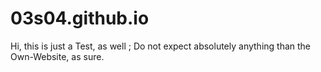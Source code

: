 # 03s04.github.io
Hi, this is just a Test, as well ;
Do not expect absolutely anything than the Own-Website, as sure.
